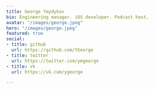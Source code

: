 ```yaml
---
title: George Ymydykov
bio: Engineering manager. iOS developer. Podcast host.
avatar: "/images/george.jpeg"
hero: "/images/george.jpeg"
featured: true
social:
- title: github
  url: https://github.com/YGeorge
- title: twitter
  url: https://twitter.com/ymgeorge
- title: vk
  url: https://vk.com/ygeorge

---
```

